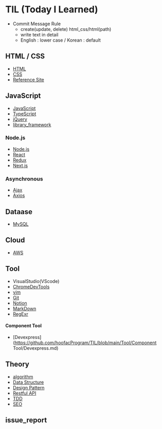 # TIL (Today I Learned)
- Commit Message Rule
	- create(update, delete) html_css/html(path)
	- write text in detail
	- English : lower case / Korean : default
	
## HTML / CSS
- [HTML](https://github.com/hoofacProgram/TIL/blob/main/HTML_CSS/HTML.md) 
- [CSS](https://github.com/hoofacProgram/TIL/blob/main/HTML_CSS/CSS.md)
- [Reference Site](https://github.com/hoofacProgram/TIL/blob/main/HTML_CSS/Reference%20Site.md)

## JavaScript
- [JavaScript](https://github.com/hoofacProgram/TIL/blob/main/JavaScript/JavaScript.md)
- [TypeScript](https://github.com/hoofacProgram/TIL/blob/main/JavaScript/TypeScript.md)
- [jQuery](https://github.com/hoofacProgram/TIL/blob/main/JavaScript/jQuery.md)
- [library_framework](https://github.com/hoofacProgram/TIL/blob/main/JavaScript/library_framework.md)

### Node.js
- [Node.js](https://github.com/hoofacProgram/TIL/blob/main/JavaScript/Node.js/Node.js.md)
- [React](https://github.com/hoofacProgram/TIL/blob/main/JavaScript/Node.js/React.md)
- [Redux](https://github.com/hoofacProgram/TIL/blob/main/JavaScript/Node.js/Redux.md)
- [Next.js](https://github.com/hoofacProgram/TIL/blob/main/JavaScript/Node.js/Next.js.md)

### Asynchronous
- [Ajax](https://github.com/hoofacProgram/TIL/blob/main/JavaScript/Asynchronous/Ajax.md)
- [Axios](https://github.com/hoofacProgram/TIL/blob/main/JavaScript/Asynchronous/Axios.md)

## Dataase
- [MySQL](https://github.com/hoofacProgram/TIL/blob/main/Dataase/MySQL.md)

## Cloud
- [AWS](https://github.com/hoofacProgram/TIL/blob/main/Cloud/AWS.md)

## Tool
- VisualStudio(VScode)
- [ChromeDevTools](https://github.com/hoofacProgram/TIL/blob/main/Tool/ChromeDevTools.md)
- [vim](https://github.com/hoofacProgram/TIL/blob/main/Tool/vim.md)
- [Git](https://github.com/hoofacProgram/TIL/blob/main/Tool/Git.md)
- [Notion](https://github.com/hoofacProgram/TIL/blob/main/Tool/Notion.md)
- [MarkDown](https://github.com/hoofacProgram/TIL/blob/main/Tool/MarkDown.md)
- [RegExr](https://github.com/hoofacProgram/TIL/blob/main/Tool/RegExr.md)

#### Component Tool
- [Devexpress](https://github.com/hoofacProgram/TIL/blob/main/Tool/Component Tool/Devexpress.md)

## Theory
- [algorithm](https://github.com/hoofacProgram/TIL/blob/main/Theory/algorithm.md)
- [Data Structure](https://github.com/hoofacProgram/TIL/blob/main/Theory/Data%20Structure.md)
- [Design Pattern](https://github.com/hoofacProgram/TIL/blob/main/Theory/Design%20Pattern.md)
- [Restful API](https://github.com/hoofacProgram/TIL/blob/main/Theory/Restful%20API.md)
- [TDD](https://github.com/hoofacProgram/TIL/blob/main/Theory/TDD.md)
- [SEO](https://github.com/hoofacProgram/TIL/blob/main/Theory/SEO.md)

## issue_report
